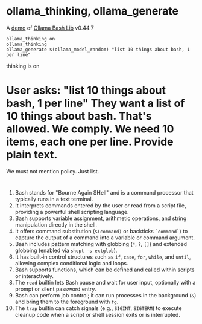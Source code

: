 # ollama_thinking, ollama_generate

A [demo](../README.md#demos) of [Ollama Bash Lib](https://github.com/attogram/ollama-bash-lib) v0.44.7

```
ollama_thinking on
ollama_thinking
ollama_generate $(ollama_model_random) "list 10 things about bash, 1 per line" 
```

thinking is on
# <thinking>
# User asks: "list 10 things about bash, 1 per line" They want a list of 10 things about bash. That's allowed. We comply. We need 10 items, each one per line. Provide plain text.

We must not mention policy. Just list.
# </thinking>

1. Bash stands for "Bourne Again SHell" and is a command processor that typically runs in a text terminal.  
2. It interprets commands entered by the user or read from a script file, providing a powerful shell scripting language.  
3. Bash supports variable assignment, arithmetic operations, and string manipulation directly in the shell.  
4. It offers command substitution (`$(command)` or backticks `` `command` ``) to capture the output of a command into a variable or command argument.  
5. Bash includes pattern matching with globbing (`*`, `?`, `[]`) and extended globbing (enabled via `shopt -s extglob`).  
6. It has built‑in control structures such as `if`, `case`, `for`, `while`, and `until`, allowing complex conditional logic and loops.  
7. Bash supports functions, which can be defined and called within scripts or interactively.  
8. The `read` builtin lets Bash pause and wait for user input, optionally with a prompt or silent password entry.  
9. Bash can perform job control; it can run processes in the background (`&`) and bring them to the foreground with `fg`.  
10. The `trap` builtin can catch signals (e.g., `SIGINT`, `SIGTERM`) to execute cleanup code when a script or shell session exits or is interrupted.
